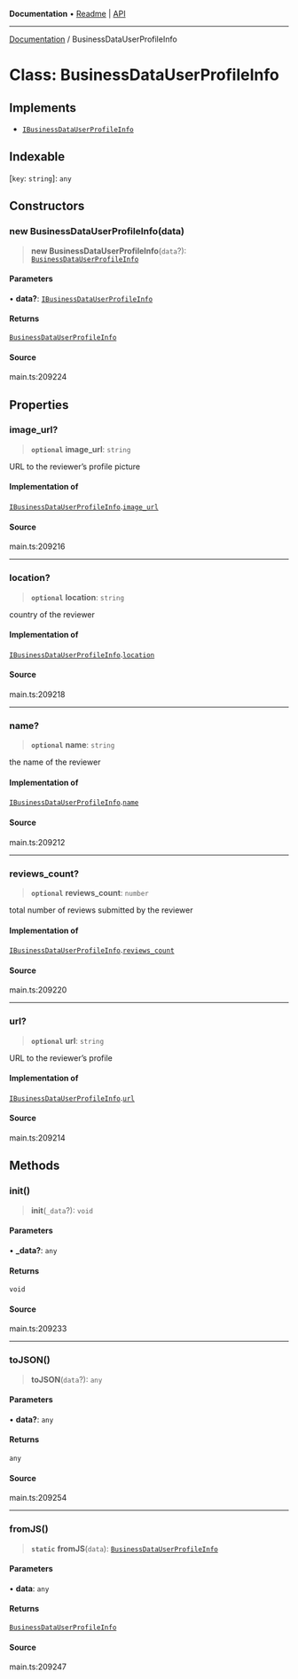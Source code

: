 **Documentation** • [Readme](../README.md) \| [API](../globals.md)

***

[Documentation](../README.md) / BusinessDataUserProfileInfo

# Class: BusinessDataUserProfileInfo

## Implements

- [`IBusinessDataUserProfileInfo`](../interfaces/IBusinessDataUserProfileInfo.md)

## Indexable

 \[`key`: `string`\]: `any`

## Constructors

### new BusinessDataUserProfileInfo(data)

> **new BusinessDataUserProfileInfo**(`data`?): [`BusinessDataUserProfileInfo`](BusinessDataUserProfileInfo.md)

#### Parameters

• **data?**: [`IBusinessDataUserProfileInfo`](../interfaces/IBusinessDataUserProfileInfo.md)

#### Returns

[`BusinessDataUserProfileInfo`](BusinessDataUserProfileInfo.md)

#### Source

main.ts:209224

## Properties

### image\_url?

> **`optional`** **image\_url**: `string`

URL to the reviewer’s profile picture

#### Implementation of

[`IBusinessDataUserProfileInfo`](../interfaces/IBusinessDataUserProfileInfo.md).[`image_url`](../interfaces/IBusinessDataUserProfileInfo.md#image_url)

#### Source

main.ts:209216

***

### location?

> **`optional`** **location**: `string`

country of the reviewer

#### Implementation of

[`IBusinessDataUserProfileInfo`](../interfaces/IBusinessDataUserProfileInfo.md).[`location`](../interfaces/IBusinessDataUserProfileInfo.md#location)

#### Source

main.ts:209218

***

### name?

> **`optional`** **name**: `string`

the name of the reviewer

#### Implementation of

[`IBusinessDataUserProfileInfo`](../interfaces/IBusinessDataUserProfileInfo.md).[`name`](../interfaces/IBusinessDataUserProfileInfo.md#name)

#### Source

main.ts:209212

***

### reviews\_count?

> **`optional`** **reviews\_count**: `number`

total number of reviews submitted by the reviewer

#### Implementation of

[`IBusinessDataUserProfileInfo`](../interfaces/IBusinessDataUserProfileInfo.md).[`reviews_count`](../interfaces/IBusinessDataUserProfileInfo.md#reviews_count)

#### Source

main.ts:209220

***

### url?

> **`optional`** **url**: `string`

URL to the reviewer’s profile

#### Implementation of

[`IBusinessDataUserProfileInfo`](../interfaces/IBusinessDataUserProfileInfo.md).[`url`](../interfaces/IBusinessDataUserProfileInfo.md#url)

#### Source

main.ts:209214

## Methods

### init()

> **init**(`_data`?): `void`

#### Parameters

• **\_data?**: `any`

#### Returns

`void`

#### Source

main.ts:209233

***

### toJSON()

> **toJSON**(`data`?): `any`

#### Parameters

• **data?**: `any`

#### Returns

`any`

#### Source

main.ts:209254

***

### fromJS()

> **`static`** **fromJS**(`data`): [`BusinessDataUserProfileInfo`](BusinessDataUserProfileInfo.md)

#### Parameters

• **data**: `any`

#### Returns

[`BusinessDataUserProfileInfo`](BusinessDataUserProfileInfo.md)

#### Source

main.ts:209247
